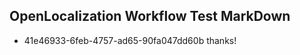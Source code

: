 ## OpenLocalization Workflow Test MarkDown
* 41e46933-6feb-4757-ad65-90fa047dd60b 
thanks!<!--HONumber=Mar16_HO2-->
